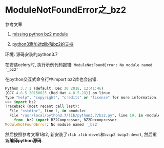 # ModuleNotFoundError之_bz2

参考文章

1. [missing python bz2 module](https://stackoverflow.com/questions/12806122/missing-python-bz2-module/12806325)

2. [python3添加对zlib和bz2的支持](http://www.pythontip.com/blog/post/4533/)

环境: 源码安装的python3.7

在安装celery时, 执行示例代码报错: `ModuleNotFoundError: No module named '_bz2'`

在python交互式命令行中import bz2库也会出错.

```py
Python 3.7.1 (default, Dec 30 2018, 12:41:46)
[GCC 4.8.5 20150623 (Red Hat 4.8.5-28)] on linux
Type "help", "copyright", "credits" or "license" for more information.
>>> import bz2
Traceback (most recent call last):
  File "<stdin>", line 1, in <module>
  File "/usr/local/python3.7/lib/python3.7/bz2.py", line 19, in <module>
    from _bz2 import BZ2Compressor, BZ2Decompressor
ModuleNotFoundError: No module named '_bz2'
```

然后按照参考文章1和2, 新安装了`zlib zlib-devel`和`bzip2 bzip2-devel`, 然后重新**编译python源码**.
